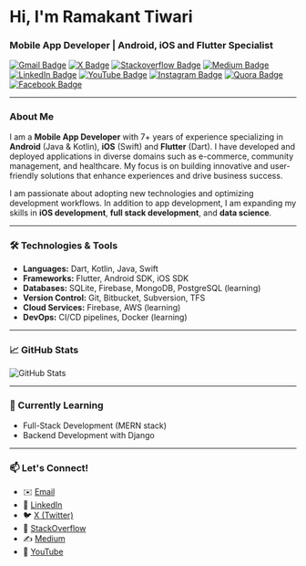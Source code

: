 # Hi, I'm Ramakant Tiwari

### Mobile App Developer | Android, iOS and Flutter Specialist

[![Gmail Badge](https://img.shields.io/badge/-Gmail-c14438?style=flat&logo=Gmail&logoColor=white&link=mailto:tech.ramakanttiwari@gmail.com)](mailto:tech.ramakanttiwari@gmail.com)
[![X Badge](https://img.shields.io/badge/-X(Twitter)-black?style=flat&logo=X&logoColor=white&link=https://x.com/tech_ramakant)](https://x.com/tech_ramakant)
[![Stackoverflow Badge](https://img.shields.io/badge/-Stackoverflow-red?style=flat&logo=Stackoverflow&logoColor=white&link=https://stackoverflow.com/users/28200428/tech-ramakant)](https://stackoverflow.com/users/28200428/tech-ramakant)
[![Medium Badge](https://img.shields.io/badge/-Medium-black?style=flat&logo=Medium&logoColor=white&link=https://medium.com/@tech.ramakant)](https://medium.com/@tech.ramakant)
[![LinkedIn Badge](https://img.shields.io/badge/-LinkedIn-blue?style=flat&logo=Linkedin&logoColor=white&link=https://linkedin.com/in/ramakanttiwari)](https://www.linkedin.com/in/tech-ramakant)
[![YouTube Badge](https://img.shields.io/badge/-YouTube-red?style=flat&logo=YouTube&logoColor=white&link=https://www.youtube.com/channel/@Tech.Ramakant)](https://www.youtube.com/@Tech.Ramakant)
[![Instagram Badge](https://img.shields.io/badge/-Instagram-E4405F?style=flat&logo=Instagram&logoColor=white&link=https://instagram.com/tech.ramakant)](https://instagram.com/tech.ramakant)
[![Quora Badge](https://img.shields.io/badge/-Quora-B92B27?style=flat&logo=Quora&logoColor=white&link=https://www.quora.com/profile/Tech-Ramakant)](https://www.quora.com/profile/Tech-Ramakant)
[![Facebook Badge](https://img.shields.io/badge/-Facebook-1877F2?style=flat&logo=Facebook&logoColor=white&link=https://www.facebook.com/profile.php?id=61576949882026)](https://www.facebook.com/profile.php?id=61576949882026)




---

### About Me

I am a **Mobile App Developer** with 7+ years of experience specializing in **Android** (Java & Kotlin), **iOS** (Swift) and **Flutter** (Dart). I have developed and deployed applications in diverse domains such as e-commerce, community management, and healthcare. My focus is on building innovative and user-friendly solutions that enhance experiences and drive business success.

I am passionate about adopting new technologies and optimizing development workflows. In addition to app development, I am expanding my skills in **iOS development**, **full stack development**, and **data science**.

---

### 🛠️ Technologies & Tools

- **Languages:** Dart, Kotlin, Java, Swift
- **Frameworks:** Flutter, Android SDK, iOS SDK
- **Databases:** SQLite, Firebase, MongoDB, PostgreSQL (learning)
- **Version Control:** Git, Bitbucket, Subversion, TFS
- **Cloud Services:** Firebase, AWS (learning)
- **DevOps:** CI/CD pipelines, Docker (learning)

---

### 📈 GitHub Stats

![GitHub Stats](https://github-readme-stats.vercel.app/api?username=tech-ramakant&show_icons=true&hide_border=true&count_private=true&cachebuster={{Date.now()}})

---

### 🌱 Currently Learning

- Full-Stack Development (MERN stack)
- Backend Development with Django

---

### 📫 Let's Connect!

- ✉️ [Email](mailto:tech.ramakanttiwari@gmail.com)
- 🔗 [LinkedIn](https://www.linkedin.com/in/tech-ramakant)
- 🐦 [X (Twitter)](https://x.com/tech_ramakant)
- 💬 [StackOverflow](https://stackoverflow.com/users/28200428/tech-ramakant)
- ✍️ [Medium](https://medium.com/@tech.ramakant)
- 🎥 [YouTube](https://www.youtube.com/@Tech.Ramakant)
